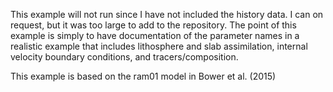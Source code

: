 This example will not run since I have not included the history data.  I can on request, but it was too large to add to the repository.  The point of this example is simply to have documentation of the parameter names in a realistic example that includes lithosphere and slab assimilation, internal velocity boundary conditions, and tracers/composition.

 This example is based on the ram01 model in Bower et al. (2015)
